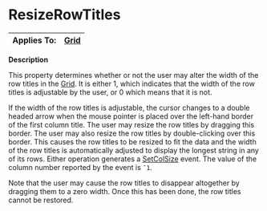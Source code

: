 




<h1 class="heading"><span class="name">ResizeRowTitles</span></h1>

| Applies To: | [Grid](./grid.md) |
| --- | ---  |


**Description**


This property determines whether or not the user may alter the width of the row titles in the [Grid](./grid.md). It is either 1, which indicates that the width of the row titles is adjustable by the user, or 0 which means that it is not.


If the width of the row titles is adjustable, the cursor changes to a double headed arrow when the mouse pointer is placed over the left-hand border of the first column title. The user may resize the row titles by dragging this border. The user may also resize the row titles by double-clicking over this border. This causes the row titles to be resized to fit the data and the width of the row titles is automatically adjusted to display the longest string in any of its rows. Either operation generates a [SetColSize](./setcolsize.md) event. The value of the column number reported by the event is `¯1`.


Note that the user may cause the row titles to disappear altogether by dragging them to a zero width. Once this has been done, the row titles cannot be restored.



